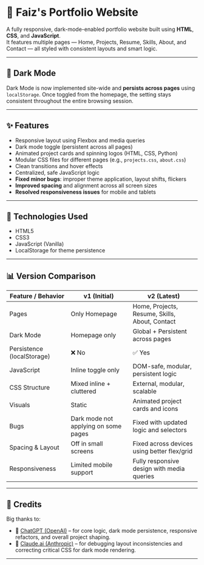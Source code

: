 # 💼 Faiz's Portfolio Website

A fully responsive, dark-mode-enabled portfolio website built using **HTML**, **CSS**, and **JavaScript**.  
It features multiple pages — Home, Projects, Resume, Skills, About, and Contact — all styled with consistent layouts and smart logic.

---

## 🌙 Dark Mode

Dark Mode is now implemented site-wide and **persists across pages** using `localStorage`. Once toggled from the homepage, the setting stays consistent throughout the entire browsing session.

---

## ✨ Features

- Responsive layout using Flexbox and media queries
- Dark mode toggle (persistent across all pages)
- Animated project cards and spinning logos (HTML, CSS, Python)
- Modular CSS files for different pages (e.g., `projects.css`, `about.css`)
- Clean transitions and hover effects
- Centralized, safe JavaScript logic
- **Fixed minor bugs**: improper theme application, layout shifts, flickers
- **Improved spacing** and alignment across all screen sizes
- **Resolved responsiveness issues** for mobile and tablets

---

## 🧰 Technologies Used

- HTML5
- CSS3
- JavaScript (Vanilla)
- LocalStorage for theme persistence

---

## 📊 Version Comparison

| Feature / Behavior                 | v1 (Initial)                          | v2 (Latest)                                        |
|-----------------------------------|---------------------------------------|----------------------------------------------------|
| Pages                             | Only Homepage                         | Home, Projects, Resume, Skills, About, Contact     |
| Dark Mode                         | Homepage only                         | Global + Persistent across pages                   |
| Persistence (localStorage)        | ❌ No                                 | ✅ Yes                                             |
| JavaScript                        | Inline toggle only                    | DOM-safe, modular, persistent logic                |
| CSS Structure                     | Mixed inline + cluttered              | External, modular, scalable                        |
| Visuals                           | Static                                | Animated project cards and icons                   |
| Bugs                              | Dark mode not applying on some pages  | Fixed with updated logic and selectors             |
| Spacing & Layout                  | Off in small screens                  | Fixed across devices using better flex/grid        |
| Responsiveness                    | Limited mobile support                | Fully responsive design with media queries         |

---

## 🧠 Credits

Big thanks to:

- 🤖 [ChatGPT (OpenAI)](https://openai.com/chatgpt) – for core logic, dark mode persistence, responsive refactors, and overall project shaping.
- 🤖 [Claude.ai (Anthropic)](https://claude.ai) – for debugging layout inconsistencies and correcting critical CSS for dark mode rendering.

---
